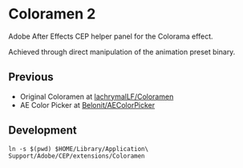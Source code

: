 # Coloramen 2

Adobe After Effects CEP helper panel for the Colorama effect.

Achieved through direct manipulation of the animation preset binary.

## Previous

- Original Coloramen at [lachrymalLF/Coloramen](https://github.com/lachrymaLF/Coloramen)
- AE Color Picker at [Belonit/AEColorPicker](https://github.com/Belonit/AEColorPicker)

## Development

`ln -s $(pwd) $HOME/Library/Application\ Support/Adobe/CEP/extensions/Coloramen`
